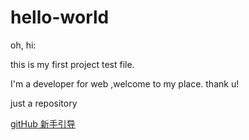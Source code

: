 # hello-world
oh, hi:

this is my first project test file.

I'm a developer for web ,welcome to my place.
thank u!

just a repository

[gitHub 新手引导](https://guides.github.com/activities/hello-world/)
